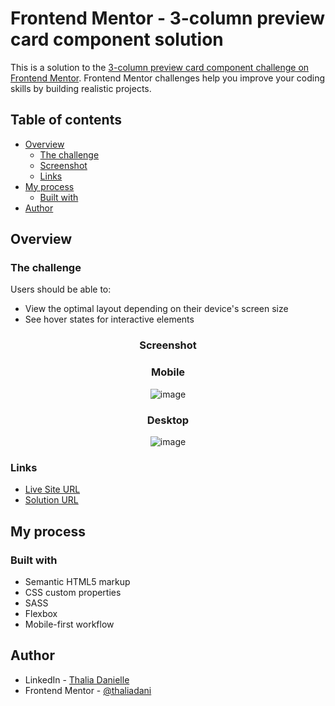 # Frontend Mentor - 3-column preview card component solution

This is a solution to the [3-column preview card component challenge on Frontend Mentor](https://www.frontendmentor.io/challenges/3column-preview-card-component-pH92eAR2-). Frontend Mentor challenges help you improve your coding skills by building realistic projects. 

## Table of contents

- [Overview](#overview)
  - [The challenge](#the-challenge)
  - [Screenshot](#screenshot)
  - [Links](#links)
- [My process](#my-process)
  - [Built with](#built-with)
- [Author](#author)

## Overview

### The challenge

Users should be able to:

- View the optimal layout depending on their device's screen size
- See hover states for interactive elements

<div align="center">

### Screenshot

### Mobile

![image](https://user-images.githubusercontent.com/31187727/230217184-066dcd72-080e-4a5c-916d-e4a29fb5a193.png)

### Desktop

![image](https://user-images.githubusercontent.com/31187727/230217257-2c7f65ac-9e62-4c6d-a72c-bfd43f0d7a85.png)

</div>

### Links

- [Live Site URL](https://3-column-preview-card-weld.vercel.app/)
- [Solution URL](https://www.frontendmentor.io/profile/thaliadani/solutions)

## My process

### Built with

- Semantic HTML5 markup
- CSS custom properties
- SASS
- Flexbox
- Mobile-first workflow

## Author

- LinkedIn - [Thalia Danielle](https://www.linkedin.com/in/thalia-danielle-21b968221)
- Frontend Mentor - [@thaliadani](https://www.frontendmentor.io/profile/thaliadani)